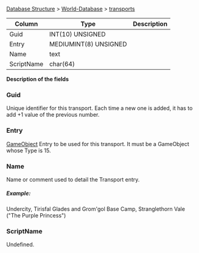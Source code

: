 [Database Structure](Database-Structure) > [World-Database](World-Database) > [transports](transports)

Column | Type | Description
--- | --- | ---
Guid | INT(10) UNSIGNED | 
Entry | MEDIUMINT(8) UNSIGNED | 
Name | text | 
ScriptName | char(64) | 

[1]: #guid
[2]: #entry
[3]: #name
[4]: #scriptname

**Description of the fields**

### Guid

Unique identifier for this transport. Each time a new one is added, it has to add +1 value of the previous number.

### Entry

[GameObject](gameobject_template) Entry to be used for this transport. It must be a GameObject whose Type is 15.

### Name

Name or comment used to detail the Transport entry.

##### Example:
Undercity, Tirisfal Glades and Grom'gol Base Camp, Stranglethorn Vale ("The Purple Princess")

### ScriptName

Undefined.
